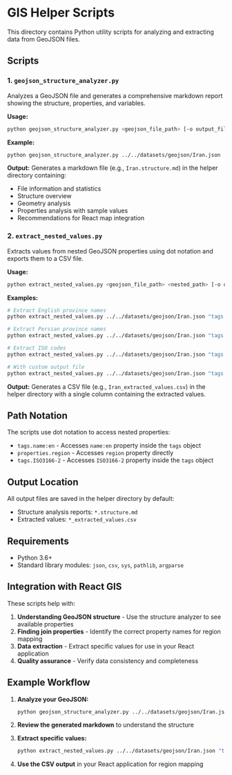 # GIS Helper Scripts

This directory contains Python utility scripts for analyzing and extracting data from GeoJSON files.

## Scripts

### 1. `geojson_structure_analyzer.py`

Analyzes a GeoJSON file and generates a comprehensive markdown report showing the structure, properties, and variables.

**Usage:**
```bash
python geojson_structure_analyzer.py <geojson_file_path> [-o output_file.md]
```

**Example:**
```bash
python geojson_structure_analyzer.py ../../datasets/geojson/Iran.json
```

**Output:** Generates a markdown file (e.g., `Iran.structure.md`) in the helper directory containing:
- File information and statistics
- Structure overview
- Geometry analysis
- Properties analysis with sample values
- Recommendations for React map integration

### 2. `extract_nested_values.py`

Extracts values from nested GeoJSON properties using dot notation and exports them to a CSV file.

**Usage:**
```bash
python extract_nested_values.py <geojson_file_path> <nested_path> [-o output_file.csv]
```

**Examples:**
```bash
# Extract English province names
python extract_nested_values.py ../../datasets/geojson/Iran.json "tags.name:en"

# Extract Persian province names
python extract_nested_values.py ../../datasets/geojson/Iran.json "tags.name:fa"

# Extract ISO codes
python extract_nested_values.py ../../datasets/geojson/Iran.json "tags.ISO3166-2"

# With custom output file
python extract_nested_values.py ../../datasets/geojson/Iran.json "tags.name:en" -o province_names.csv
```

**Output:** Generates a CSV file (e.g., `Iran_extracted_values.csv`) in the helper directory with a single column containing the extracted values.

## Path Notation

The scripts use dot notation to access nested properties:

- `tags.name:en` - Accesses `name:en` property inside the `tags` object
- `properties.region` - Accesses `region` property directly
- `tags.ISO3166-2` - Accesses `ISO3166-2` property inside the `tags` object

## Output Location

All output files are saved in the helper directory by default:
- Structure analysis reports: `*.structure.md`
- Extracted values: `*_extracted_values.csv`

## Requirements

- Python 3.6+
- Standard library modules: `json`, `csv`, `sys`, `pathlib`, `argparse`

## Integration with React GIS

These scripts help with:
1. **Understanding GeoJSON structure** - Use the structure analyzer to see available properties
2. **Finding join properties** - Identify the correct property names for region mapping
3. **Data extraction** - Extract specific values for use in your React application
4. **Quality assurance** - Verify data consistency and completeness

## Example Workflow

1. **Analyze your GeoJSON:**
   ```bash
   python geojson_structure_analyzer.py ../../datasets/geojson/Iran.json
   ```

2. **Review the generated markdown** to understand the structure

3. **Extract specific values:**
   ```bash
   python extract_nested_values.py ../../datasets/geojson/Iran.json "tags.name:en"
   ```

4. **Use the CSV output** in your React application for region mapping 